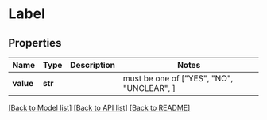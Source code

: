 # Label


## Properties
Name | Type | Description | Notes
------------ | ------------- | ------------- | -------------
**value** | **str** |  |  must be one of ["YES", "NO", "UNCLEAR", ]

[[Back to Model list]](../README.md#documentation-for-models) [[Back to API list]](../README.md#documentation-for-api-endpoints) [[Back to README]](../README.md)


